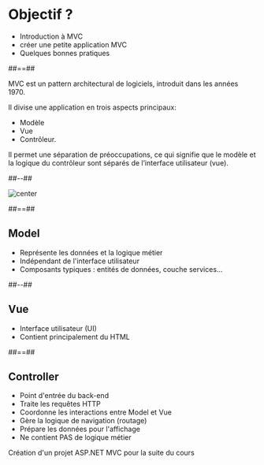 # Objectif ?

* Introduction à MVC 
* créer une petite application MVC 
* Quelques bonnes pratiques

<!-- .element: class="list-fragment" -->

##==##

<!-- .slide: class="two-column" -->
MVC est un pattern architectural de logiciels, introduit dans les années 1970. 

Il divise une application en trois aspects principaux: 
- Modèle
- Vue
- Contrôleur.

Il permet une séparation de préoccupations, ce qui signifie que le modèle et la logique du contrôleur sont séparés de l’interface utilisateur (vue). 

##--##

![center](./assets/images/mvc.png)

##==##
<!-- .slide: class="two-column" -->

## Model

* Représente les données et la logique métier
* Indépendant de l'interface utilisateur
* Composants typiques : entités de données, couche services...

##--##

## Vue

* Interface utilisateur (UI)
* Contient principalement du HTML

##==##

## Controller

* Point d'entrée du back-end
* Traite les requêtes HTTP
* Coordonne les interactions entre Model et Vue
* Gère la logique de navigation (routage)
* Prépare les données pour l'affichage
* Ne contient PAS de logique métier 

Création d'un projet ASP.NET MVC pour la suite du cours
